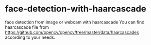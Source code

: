 # face-detection-with-haarcascade
face detection from image or webcam with haarcascade 
You can find haarcascade file from https://github.com/opencv/opencv/tree/master/data/haarcascades according to your needs.
